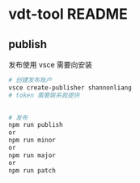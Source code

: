# vdt-tool README

## publish
发布使用 vsce 需要向安装

```bash
# 创建发布账户
vsce create-publisher shannonliang
# token 需要联系我提供
 

# 发布
npm run publish
or
npm run minor
or 
npm run major
or
npm run patch
```
